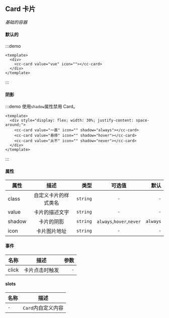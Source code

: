 ## Card 卡片
*基础的容器*
#### 默认的
:::demo
```vue
<template>
  <div>
    <cc-card value="vue" icon=""></cc-card>
  </div>
</template>
```
:::

#### 阴影
:::demo 使用`shadow`属性禁用 Card。
```vue
<template>
  <div style="display: flex; width: 30%; justify-content: space-around;">
    <cc-card value="一直" icon="" shadow="always"></cc-card>
    <cc-card value="悬停" icon="" shadow="hover"></cc-card>
    <cc-card value="从不" icon="" shadow="never"></cc-card>
  </div>
</template>
```
:::

#### 属性
| 属性 | 描述 | 类型 | 可选值 | 默认 |
| ------------- |:-------------:| -----:|:-------------:| -----:|
| class | 自定义卡片的样式类名 | `string` | `-` | `-`  |
| value | 卡片的描述文字 | `string` | `-` | `-` |
| shadow | 卡片的阴影 | `string` | `always`,`hover`,`never` | `always` |
| icon | 卡片图片地址 | `string` | `-` | `-` |

#### 事件
| 名称 | 描述 | 参数 |
| ------------- |:-------------:| -----:|
| click | 卡片点击时触发 | `-` |

#### slots
| 名称 | 描述 |
| ------------- |:-------------:|
| `-` | `Card`内自定义内容 |
